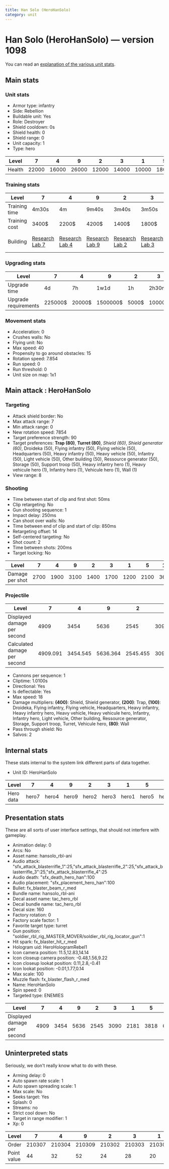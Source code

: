 ```yaml
---
title: Han Solo (HeroHanSolo)
category: unit
---
```


# Han Solo (HeroHanSolo) — version 1098

You can read an [explanation  of the various unit stats](unitexplained.md).

## Main stats

### Unit stats

  * Armor type: infantry
  * Side: Rebellion
  * Buildable unit: Yes
  * Role: Destroyer
  * Shield cooldown: 0s
  * Shield health: 0
  * Shield range: 0
  * Unit capacity: 1
  * Type: hero

|Level |7    |4    |9    |2    |3    |1    |5    |10   |8    |6    |
|------|-----|-----|-----|-----|-----|-----|-----|-----|-----|-----|
|Health|22000|16000|26000|12000|14000|10000|18000|30000|24000|20000|


### Training stats

|Level        |7                                     |4                                     |9                                     |2                                     |3                                     |1                                          |5                                     |10                                     |8                                     |6                                     |
|-------------|--------------------------------------|--------------------------------------|--------------------------------------|--------------------------------------|--------------------------------------|-------------------------------------------|--------------------------------------|---------------------------------------|--------------------------------------|--------------------------------------|
|Training time|4m30s                                 |4m                                    |9m40s                                 |3m40s                                 |3m50s                                 |3m30s                                      |4m10s                                 |10m                                    |9m20s                                 |4m20s                                 |
|Training cost|3400$                                 |2200$                                 |4200$                                 |1400$                                 |1800$                                 |1000$                                      |2600$                                 |4600$                                  |4000$                                 |3000$                                 |
|Building     |[Research Lab 7](rebelOffenseLab.html)|[Research Lab 4](rebelOffenseLab.html)|[Research Lab 9](rebelOffenseLab.html)|[Research Lab 2](rebelOffenseLab.html)|[Research Lab 3](rebelOffenseLab.html)|[Hero Command 2](rebelTacticalCommand.html)|[Research Lab 5](rebelOffenseLab.html)|[Research Lab 10](rebelOffenseLab.html)|[Research Lab 8](rebelOffenseLab.html)|[Research Lab 6](rebelOffenseLab.html)|


### Upgrading stats

|Level               |7      |4     |9       |2    |3     |1    |5     |10      |8      |6      |
|--------------------|-------|------|--------|-----|------|-----|------|--------|-------|-------|
|Upgrade time        |4d     |7h    |1w1d    |1h   |2h30m |0s   |20h   |1w5d    |6d     |2d12h  |
|Upgrade requirements|225000$|20000$|1500000$|5000$|10000$|3000$|50000$|2500000$|450000$|135000$|


### Movement stats

  * Acceleration: 0
  * Crushes walls: No
  * Flying unit: No
  * Max speed: 40
  * Propensity to go around obstacles: 15
  * Rotation speed: 7.854
  * Run speed: 0
  * Run threshold: 0
  * Unit size on map: 1x1

## Main attack : HeroHanSolo

### Targeting

  * Attack shield border: No
  * Max attack range: 7
  * Min attack range: 0
  * New rotation speed: 7854
  * Target preference strength: 90
  * Target preferences: **Trap (80)**, **Turret (80)**, _Shield (60)_, _Shield generator (60)_, Droideka (50), Flying infantry (50), Flying vehicle (50), Headquarters (50), Heavy infantry (50), Heavy vehicle (50), Infantry (50), Light vehicle (50), Other building (50), Ressource generator (50), Storage (50), Support troop (50), Heavy infantry hero (1), Heavy vehicule hero (1), Infantry hero (1), Vehicule hero (1), Wall (1)
  * View range: 8

### Shooting

  * Time between start of clip and first shot: 50ms
  * Clip retargeting: No
  * Gun shooting sequence: 1
  * Impact delay: 250ms
  * Can shoot over walls: No
  * Time between end of clip and start of clip: 850ms
  * Retargeting offset: 14
  * Self-centered targeting: No
  * Shot count: 2
  * Time between shots: 200ms
  * Target locking: No

|Level          |7   |4   |9   |2   |3   |1   |5   |10  |8   |6   |
|---------------|----|----|----|----|----|----|----|----|----|----|
|Damage per shot|2700|1900|3100|1400|1700|1200|2100|3600|2900|2400|


### Projectile

|Level                       |7       |4       |9       |2       |3       |1       |5       |10      |8       |6       |
|----------------------------|--------|--------|--------|--------|--------|--------|--------|--------|--------|--------|
|Displayed damage per second |4909    |3454    |5636    |2545    |3090    |2181    |3818    |6545    |5272    |4363    |
|Calculated damage per second|4909.091|3454.545|5636.364|2545.455|3090.909|2181.818|3818.182|6545.455|5272.727|4363.636|


  * Cannons per sequence: 1
  * Cliptime: 1.0100s
  * Directional: Yes
  * Is deflectable: Yes
  * Max speed: 18
  * Damage multipliers: **(400)**: Shield, Shield generator, **(200)**: Trap, **(100)**: Droideka, Flying infantry, Flying vehicle, Headquarters, Heavy infantry, Heavy infantry hero, Heavy vehicle, Heavy vehicule hero, Infantry, Infantry hero, Light vehicle, Other building, Ressource generator, Storage, Support troop, Turret, Vehicule hero, **(80)**: Wall
  * Pass through shield: No
  * Salvos: 2

## Internal stats

These stats internal to the system link different parts of data together.

  * Unit ID: HeroHanSolo

|Level    |7    |4    |9    |2    |3    |1    |5    |10    |8    |6    |
|---------|-----|-----|-----|-----|-----|-----|-----|------|-----|-----|
|Hero data|hero7|hero4|hero9|hero2|hero3|hero1|hero5|hero10|hero8|hero6|


## Presentation stats

These are all sorts of user interface settings, that should not interfere with gameplay.

  * Animation delay: 0
  * Arcs: No
  * Asset name: hansolo_rbl-ani
  * Audio attack: "sfx_attack_blasterrifle_1":25,"sfx_attack_blasterrifle_2":25,"sfx_attack_blasterrifle_3":25,"sfx_attack_blasterrifle_4":25
  * Audio death: "sfx_death_hero_han":100
  * Audio placement: "sfx_placement_hero_han":100
  * Bullet: fx_blaster_beam_r_med
  * Bundle name: hansolo_rbl-ani
  * Decal asset name: tac_hero_rbl
  * Decal bundle name: tac_hero_rbl
  * Decal size: 160
  * Factory rotation: 0
  * Factory scale factor: 1
  * Favorite target type: turret
  * Gun position: "soldier_rbl_rig_MASTER_MOVER/soldier_rbl_rig_locator_gun":1
  * Hit spark: fx_blaster_hit_r_med
  * Hologram uid: HeroHologramRebel1
  * Icon camera position: 11.5,12.83,14.14
  * Icon closeup camera position: -0.48,1.56,9.22
  * Icon closeup lookat position: 0.11,2.8,-0.41
  * Icon lookat position: -0.01,1.77,0.14
  * Max scale: 100
  * Muzzle flash: fx_blaster_flash_r_med
  * Name: HeroHanSolo
  * Spin speed: 0
  * Targeted type: ENEMIES

|Level                      |7   |4   |9   |2   |3   |1   |5   |10  |8   |6   |
|---------------------------|----|----|----|----|----|----|----|----|----|----|
|Displayed damage per second|4909|3454|5636|2545|3090|2181|3818|6545|5272|4363|


## Uninterpreted stats

Seriously, we don't really know what to do with these.

  * Arming delay: 0
  * Auto spawn rate scale: 1
  * Auto spawn spreading scale: 1
  * Max scale: No
  * Seeks target: Yes
  * Splash: 0
  * Streams: no
  * Strict cool down: No
  * Target in range modifier: 1
  * Xp: 0

|Level      |7     |4     |9     |2     |3     |1     |5     |10    |8     |6     |
|-----------|------|------|------|------|------|------|------|------|------|------|
|Order      |210307|210304|210309|210302|210303|210301|210305|210310|210308|210306|
|Point value|44    |32    |52    |24    |28    |20    |36    |60    |48    |40    |


